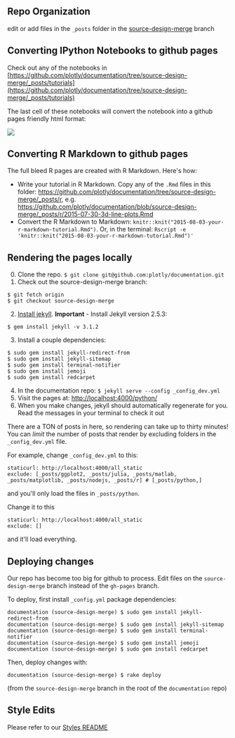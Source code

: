 ## Repo Organization
edit or add files in the `_posts` folder in the [source-design-merge](http://github.com/plotly/documentation/tree/source-design-merge) branch

## Converting IPython Notebooks to github pages

Check out any of the notebooks in [https://github.com/plotly/documentation/tree/source-design-merge/_posts/tutorials](https://github.com/plotly/documentation/tree/source-design-merge/_posts/tutorials)

The last cell of these notebooks will convert the notebook into a github pages friendly html format:

![](http://i.imgur.com/SDcuOkv.png)

## Converting R Markdown to github pages

The full bleed R pages are created with R Markdown. Here's how:
- Write your tutorial in R Markdown. Copy any of the `.Rmd` files in this folder: https://github.com/plotly/documentation/tree/source-design-merge/_posts/r, e.g.  https://github.com/plotly/documentation/blob/source-design-merge/_posts/r/2015-07-30-3d-line-plots.Rmd
- Convert the R Markdown to Markdown: `knitr::knit("2015-08-03-your-r-markdown-tutorial.Rmd")`. Or, in the terminal: `Rscript -e 'knitr::knit("2015-08-03-your-r-markdown-tutorial.Rmd")'`

## Rendering the pages locally
0. Clone the repo. `$ git clone git@github.com:plotly/documentation.git`
1. Check out the source-design-merge branch:

  ```
  $ git fetch origin
  $ git checkout source-design-merge
  ```
2. [Install jekyll](http://jekyllrb.com/docs/installation/). **Important** - Install Jekyll version 2.5.3:

  ```
  $ gem install jekyll -v 3.1.2
  ```
3. Install a couple dependencies:

  ```
  $ sudo gem install jekyll-redirect-from
  $ sudo gem install jekyll-sitemap
  $ sudo gem install terminal-notifier
  $ sudo gem install jemoji
  $ sudo gem install redcarpet
  ```
4. In the documentation repo: `$ jekyll serve --config _config_dev.yml`
5. Visit the pages at: [http://localhost:4000/python/](http://localhost:4000/python/)
6. When you make changes, jekyll should automatically regenerate for you. Read the messages in your terminal to check it out

There are a TON of posts in here, so rendering can take up to
thirty minutes! You can *limit* the number of posts that render by
excluding folders in the `_config_dev.yml` file.

For example, change `_config_dev.yml` to this:

```
staticurl: http://localhost:4000/all_static
exclude: [_posts/ggplot2, _posts/julia, _posts/matlab, _posts/matplotlib, _posts/nodejs, _posts/r] # [_posts/python,]
```

and you'll only load the files in `_posts/python`.

Change it to this

```
staticurl: http://localhost:4000/all_static
exclude: []
```

and it'll load everything.

## Deploying changes
Our repo has become too big for github to process. Edit files on the `source-design-merge` branch instead of the `gh-pages` branch.

To deploy, first install `_config.yml` package dependencies:
```
documentation (source-design-merge) $ sudo gem install jekyll-redirect-from
documentation (source-design-merge) $ sudo gem install jekyll-sitemap
documentation (source-design-merge) $ sudo gem install terminal-notifier
documentation (source-design-merge) $ sudo gem install jemoji
documentation (source-design-merge) $ sudo gem install redcarpet

```

Then, deploy changes with:
```
documentation (source-design-merge) $ rake deploy
```

(from the `source-design-merge` branch in the root of the `documentation` repo)

## Style Edits

Please refer to our [Styles README](https://github.com/plotly/documentation/blob/source-design-merge/Styles.md)
